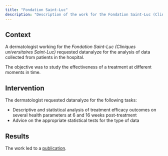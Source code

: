 ```yaml
---
title: "Fondation Saint-Luc"
description: "Description of the work for the Fondation Saint-Luc (Cliniques universitaires Saint-Luc)"
---
```


## Context

A dermatologist working for the *Fondation Saint-Luc (Cliniques universitaires Saint-Luc)* requested datanalyze for the analysis of data collected from patients in the hospital.

The objective was to study the effectiveness of a treatment at different moments in time.

## Intervention

The dermatologist requested datanalyze for the following tasks:

- Descriptive and statistical analysis of treatment efficacy outcomes on several health parameters at 6 and 16 weeks post-treatment
- Advice on the appropriate statistical tests for the type of data

## Results

The work led to a [publication](https://link.springer.com/article/10.1007/s40261-023-01258-7).